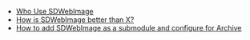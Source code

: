 - [Who Use SDWebImage](https://github.com/rs/SDWebImage/wiki/Who-Uses-SDWebImage)
- [How is SDWebImage better than X?](https://github.com/rs/SDWebImage/wiki/How-is-SDWebImage-better-than-X%3F)
- [How to add SDWebImage as a submodule and configure for Archive](https://github.com/rs/SDWebImage/wiki/Add-as-a-submodule-and-configure-for-Archive)